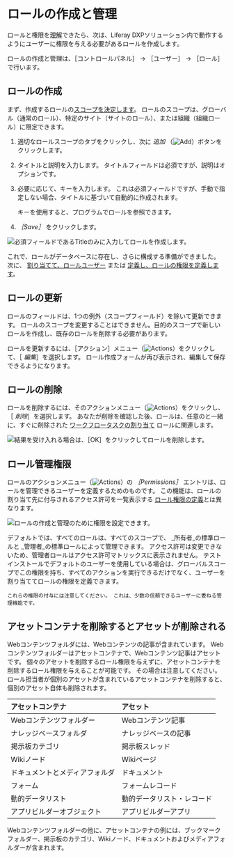 # ロールの作成と管理

ロールと権限を[理解](./understanding-roles-and-permissions.md)できたら、次は、Liferay DXPソリューション内で動作するようにユーザーに権限を与える必要があるロールを作成します。

ロールの作成と管理は、［コントロールパネル］ &rarr; ［ユーザー］ &rarr; ［ロール］で行います。

## ロールの作成

まず、作成するロールの[スコープを決定します](./understanding-roles-and-permissions.md)。 ロールのスコープは、グローバル（通常のロール）、特定のサイト（サイトのロール）、または組織（組織ロール）に限定できます。

1. 適切なロールスコープのタブをクリックし、次に *追加* （![Add](../../images/icon-add.png)）ボタンをクリックします。

1. タイトルと説明を入力します。 タイトルフィールドは必須ですが、説明はオプションです。

1. 必要に応じて、キーを入力します。 これは必須フィールドですが、手動で指定しない場合、タイトルに基づいて自動的に作成されます。

   キーを使用すると、プログラムでロールを参照できます。

1. *［Save］* をクリックします。

![必須フィールドであるTitleのみに入力してロールを作成します。](./creating-and-managing-roles/images/02.png)

これで、ロールがデータベースに存在し、さらに構成する準備ができました。 次に、 [割り当てて、ロールユーザー](./assigning-users-to-roles.md) または [定義し、ロールの権限を定義します](./defining-role-permissions.md)。

## ロールの更新

ロールのフィールドは、1つの例外（スコープフィールド）を除いて更新できます。 ロールのスコープを変更することはできません。目的のスコープで新しいロールを作成し、既存のロールを削除する必要があります。

ロールを更新するには、［アクション］メニュー（![Actions](../../images/icon-actions.png)）をクリックして、［ _編集_］を選択します。 ロール作成フォームが再び表示され、編集して保存できるようになります。

## ロールの削除

ロールを削除するには、そのアクションメニュー（![Actions](../../images/icon-actions.png)）をクリックし、［ _削除_］を選択します。 あなたが削除を確認した後、ロールは、任意のと一緒に、すぐに削除された [ワークフロータスクの割り当て](../../process-automation/workflow/using-workflows/reviewing-assets.md) ロールに関連します。

![結果を受け入れる場合は、［OK］をクリックしてロールを削除します。](./creating-and-managing-roles/images/03.png)

## ロール管理権限

ロールのアクションメニュー（![Actions](../../images/icon-actions.png)）の _［Permissions］_ エントリは、ロールを管理できるユーザーを定義するためのものです。 この機能は、ロールの割り当て先に付与されるアクセス許可を一覧表示する [ロール権限の定義](./defining-role-permissions.md)とは異なります。

![ロールの作成と管理のために権限を設定できます。](./creating-and-managing-roles/images/01.png)

デフォルトでは、すべてのロールは、すべてのスコープで、 _所有者_の標準ロールと _管理者_の標準ロールによって管理できます。 アクセス許可は変更できないため、管理者ロールはアクセス許可マトリックスに表示されません。 テストインストールでデフォルトのユーザーを使用している場合は、グローバルスコープでこの権限を持ち、すべてのアクションを実行できるだけでなく、ユーザーを割り当ててロールの権限を定義できます。

```{warning}
これらの権限の付与には注意してください。 これは、少数の信頼できるユーザーに委ねる管理機能です。
```

## アセットコンテナを削除するとアセットが削除される

Webコンテンツフォルダには、Webコンテンツの記事が含まれています。 Webコンテンツフォルダーはアセットコンテナで、Webコンテンツ記事はアセットです。 個々のアセットを削除するロール権限を与えずに、アセットコンテナを削除するロール権限を与えることが可能です。 その場合は注意してください。ロール担当者が個別のアセットが含まれているアセットコンテナを削除すると、個別のアセット自体も削除されます。

| アセットコンテナ        | アセット          |
|:--------------- |:------------- |
| Webコンテンツフォルダー   | Webコンテンツ記事    |
| ナレッジベースフォルダ     | ナレッジベースの記事    |
| 掲示板カテゴリ         | 掲示板スレッド       |
| Wikiノード         | Wikiページ       |
| ドキュメントとメディアフォルダ | ドキュメント        |
| フォーム            | フォームレコード      |
| 動的データリスト        | 動的データリスト・レコード |
| アプリビルダーオブジェクト   | アプリビルダーアプリ    |

Webコンテンツフォルダーの他に、アセットコンテナの例には、ブックマークフォルダー、掲示板のカテゴリ、Wikiノード、ドキュメントおよびメディアフォルダーが含まれます。
